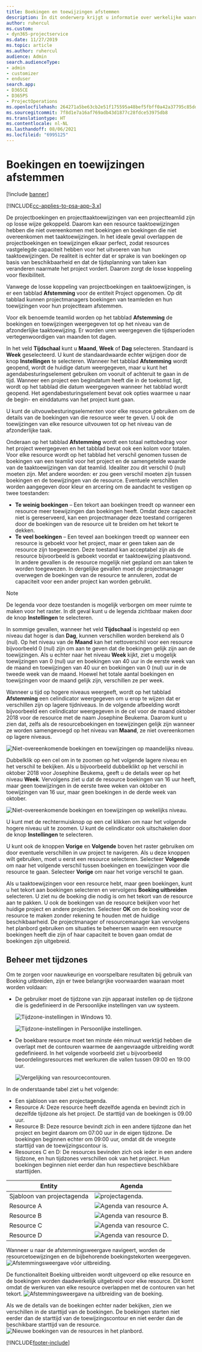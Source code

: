 ```yaml
---
title: Boekingen en toewijzingen afstemmen
description: In dit onderwerp krijgt u informatie over werkelijke waarden.
author: ruhercul
ms.custom:
- dyn365-projectservice
ms.date: 11/27/2019
ms.topic: article
ms.author: ruhercul
audience: Admin
search.audienceType:
- admin
- customizer
- enduser
search.app:
- D365CE
- D365PS
- ProjectOperations
ms.openlocfilehash: 264271a5be63cb2e51f175595a48bef5fbff0a42a37795c85dd5b4725deec35e
ms.sourcegitcommit: 7f8d1e7a16af769adb43d1877c28fdce53975db8
ms.translationtype: HT
ms.contentlocale: nl-NL
ms.lasthandoff: 08/06/2021
ms.locfileid: "6995125"
---
```

# <a name="reconcile-bookings-and-assignments"></a>Boekingen en toewijzingen afstemmen

[!include [banner](../includes/psa-now-project-operations.md)]

[!INCLUDE[cc-applies-to-psa-app-3.x](../includes/cc-applies-to-psa-app-3x.md)]

De projectboekingen en projecttaaktoewijzingen van een projectteamlid zijn op losse wijze gekoppeld. Daarom kan een resource taaktoewijzingen hebben die niet overeenkomen met boekingen en boekingen die niet overeenkomen met taaktoewijzingen. In het ideale geval overlappen de projectboekingen en toewijzingen elkaar perfect, zodat resources vastgelegde capaciteit hebben voor het uitvoeren van hun taaktoewijzingen. De realiteit is echter dat er sprake is van boekingen op basis van beschikbaarheid en dat de tijdsplanning van taken kan veranderen naarmate het project vordert. Daarom zorgt de losse koppeling voor flexibiliteit.

Vanwege de losse koppeling van projectboekingen en taaktoewijzingen, is er een tabblad **Afstemming** voor de entiteit Project opgenomen. Op dit tabblad kunnen projectmanagers boekingen van teamleden en hun toewijzingen voor hun projectteam afstemmen.

Voor elk benoemde teamlid worden op het tabblad **Afstemming** de boekingen en toewijzingen weergegeven tot op het niveau van de afzonderlijke taaktoewijzing. Er worden uren weergegeven die tijdsperioden vertegenwoordigen van maanden tot dagen.

In het veld **Tijdschaal** kunt u **Maand**, **Week** of **Dag** selecteren. Standaard is **Week** geselecteerd. U kunt de standaardwaarde echter wijzigen door de knop **Instellingen** te selecteren. Wanneer het tabblad **Afstemming** wordt geopend, wordt de huidige datum weergegeven, maar u kunt het agendabesturingselement gebruiken om vooruit of achteruit te gaan in de tijd. Wanneer een project een begindatum heeft die in de toekomst ligt, wordt op het tabblad die datum weergegeven wanneer het tabblad wordt geopend. Het agendabesturingselement bevat ook opties waarmee u naar de begin- en einddatums van het project kunt gaan.

U kunt de uitvouwbesturingselementen voor elke resource gebruiken om de details van de boekingen van die resource weer te geven. U ook de toewijzingen van elke resource uitvouwen tot op het niveau van de afzonderlijke taak.

Onderaan op het tabblad **Afstemming** wordt een totaal nettobedrag voor het project weergegeven en het tabblad bevat ook een kolom voor totalen. Voor elke resource wordt op het tabblad het verschil genomen tussen de boekingen van een teamlid voor het project en de samengetelde waarde van de taaktoewijzingen van dat teamlid. Idealiter zou dit verschil 0 (nul) moeten zijn. Met andere woorden: er zou geen verschil moeten zijn tussen boekingen en de toewijzingen van de resource. Eventuele verschillen worden aangegeven door kleur en arcering om de aandacht te vestigen op twee toestanden:

- **Te weinig boekingen** – Een tekort aan boekingen treedt op wanneer een resource meer toewijzingen dan boekingen heeft. Omdat deze capaciteit niet is gereserveerd, kan een projectmanager deze toestand corrigeren door de boekingen van de resource uit te breiden om het tekort te dekken.
- **Te veel boekingen** – Een teveel aan boekingen treedt op wanneer een resource is geboekt voor het project, maar er geen taken aan de resource zijn toegewezen. Deze toestand kan acceptabel zijn als de resource bijvoorbeeld is geboekt voordat er taaktoewijzing plaatsvond. In andere gevallen is de resource mogelijk niet gepland om aan taken te worden toegewezen. In dergelijke gevallen moet de projectmanager overwegen de boekingen van de resource te annuleren, zodat de capaciteit voor een ander project kan worden gebruikt.

> [!NOTE]
> De legenda voor deze toestanden is mogelijk verborgen om meer ruimte te maken voor het raster. In dit geval kunt u de legenda zichtbaar maken door de knop **Instellingen** te selecteren.

In sommige gevallen, wanneer het veld **Tijdschaal** is ingesteld op een niveau dat hoger is dan **Dag**, kunnen verschillen worden berekend als 0 (nul). Op het niveau van de **Maand** kan het nettoverschil voor een resource bijvoorbeeld 0 (nul) zijn om aan te geven dat de boekingen gelijk zijn aan de toewijzingen. Als u echter naar het niveau **Week** kijkt, ziet u mogelijk toewijzingen van 0 (nul) uur en boekingen van 40 uur in de eerste week van de maand en toewijzingen van 40 uur en boekingen van 0 (nul) uur in de tweede week van de maand. Hoewel het totale aantal boekingen en toewijzingen voor de maand gelijk zijn, verschillen ze per week.

Wanneer u tijd op hogere niveaus weergeeft, wordt op het tabblad **Afstemming** een celindicator weergegeven om u erop te wijzen dat er verschillen zijn op lagere tijdniveaus. In de volgende afbeelding wordt bijvoorbeeld een celindicator weergegeven in de cel voor de maand oktober 2018 voor de resource met de naam Josephine Beukema. Daarom kunt u zien dat, zelfs als de resourceboekingen en toewijzingen gelijk zijn wanneer ze worden samengevoegd op het niveau van **Maand**, ze niet overeenkomen op lagere niveaus.

![Niet-overeenkomende boekingen en toewijzingen op maandelijks niveau.](media/reconcile-assignments-01.JPG)

Dubbelklik op een cel om in te zoomen op het volgende lagere niveau en het verschil te bekijken. Als u bijvoorbeeld dubbelklikt op het verschil in oktober 2018 voor Josephine Beukema, geeft u de details weer op het niveau **Week**. Vervolgens ziet u dat de resource boekingen van 16 uur heeft, maar geen toewijzingen in de eerste twee weken van oktober en toewijzingen van 16 uur, maar geen boekingen in de derde week van oktober.

![Niet-overeenkomende boekingen en toewijzingen op wekelijks niveau.](media/reconcile-assignments-02.JPG)

U kunt met de rechtermuisknop op een cel klikken om naar het volgende hogere niveau uit te zoomen. U kunt de celindicator ook uitschakelen door de knop **Instellingen** te selecteren. 

U kunt ook de knoppen **Vorige** en **Volgende** boven het raster gebruiken om door eventuele verschillen in uw project te navigeren. Als u deze knoppen wilt gebruiken, moet u eerst een resource selecteren. Selecteer **Volgende** om naar het volgende verschil tussen boekingen en toewijzingen voor die resource te gaan. Selecteer **Vorige** om naar het vorige verschil te gaan.

Als u taaktoewijzingen voor een resource hebt, maar geen boekingen, kunt u het tekort aan boekingen selecteren en vervolgens **Boeking uitbreiden** selecteren. U ziet nu de boeking die nodig is om het tekort van de resource aan te pakken. U ook de boekingen van de resource bekijken voor het huidige project en andere projecten. Selecteer **OK** om de boeking voor de resource te maken zonder rekening te houden met de huidige beschikbaarheid. De projectmanager of resourcemanager kan vervolgens het planbord gebruiken om situaties te beheersen waarin een resource boekingen heeft die zijn of haar capaciteit te boven gaan omdat de boekingen zijn uitgebreid.

## <a name="managing-with-time-zones"></a>Beheer met tijdzones
Om te zorgen voor nauwkeurige en voorspelbare resultaten bij gebruik van Boeking uitbreiden, zijn er twee belangrijke voorwaarden waaraan moet worden voldaan:  

- De gebruiker moet de tijdzone van zijn apparaat instellen op de tijdzone die is gedefinieerd in de Persoonlijke instellingen van uw systeem.
 
  ![Tijdzone-instellingen in Windows 10.](media/reconcile-assignments-03.png)

  ![Tijdzone-instellingen in Persoonlijke instellingen.](media/reconcile-assignments-04.png)
 
- De boekbare resource moet ten minste één minuut werktijd hebben die overlapt met de contouren waarmee de aangevraagde uitbreiding wordt gedefinieerd. In het volgende voorbeeld ziet u bijvoorbeeld beoordelingsresources met werkuren die vallen tussen 09:00 en 19:00 uur. 

  ![Vergelijking van resourcecontouren.](media/reconcile-assignments-05.png)

In de onderstaande tabel ziet u het volgende:

- Een sjabloon van een projectagenda.
- Resource A: Deze resource heeft dezelfde agenda en bevindt zich in dezelfde tijdzone als het project. De starttijd van de boekingen is 09.00 uur.
- Resource B: Deze resource bevindt zich in een andere tijdzone dan het project en begint daarom om 07:00 uur in de eigen tijdzone. De boekingen beginnen echter om 09:00 uur, omdat dit de vroegste starttijd van de toewijzingscontour is.
- Resources C en D: De resources bevinden zich ook ieder in een andere tijdzone, en hun tijdzones verschillen ook van het project. Hun boekingen beginnen niet eerder dan hun respectieve beschikbare starttijden.

|Entity  |Agenda  |
|-|-|
|Sjabloon van projectagenda   | ![projectagenda.](media/reconcile-assignments-06.png) |
|Resource A  | ![Agenda van resource A.](media/reconcile-assignments-06.png) |
|Resource B  |  ![Agenda van resource B.](media/reconcile-assignments-07.png) |
|Resource C  |  ![Agenda van resource C.](media/reconcile-assignments-08.png) |
|Resource D  | ![Agenda van resource D.](media/reconcile-assignments-09.png)  |
 
Wanneer u naar de afstemmingsweergave navigeert, worden de resourcetoewijzingen en de bijbehorende boekingstekorten weergegeven.
 ![Afstemmingsweergave vóór uitbreiding.](media/reconcile-assignments-10.png)

De functionaliteit Boeking uitbreiden wordt uitgevoerd op elke resource en de boekingen worden daadwerkelijk uitgebreid voor elke resource. Dit komt omdat de werkuren van elke resource overlappen met de contouren van het tekort.
 ![Afstemmingsweergave na uitbreiding van de boeking.](media/reconcile-assignments-11.png) 

Als we de details van de boekingen echter nader bekijken, zien we verschillen in de starttijd van de boekingen. De boekingen starten niet eerder dan de starttijd van de toewijzingscontour en niet eerder dan de beschikbare starttijd van de resource.
 ![Nieuwe boekingen van de resources in het planbord.](media/reconcile-assignments-12.png)


[!INCLUDE[footer-include](../includes/footer-banner.md)]